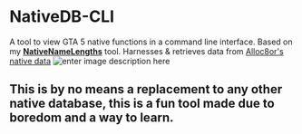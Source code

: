 # NativeDB-CLI
A tool to view GTA 5 native functions in a command line interface.
Based on my **[NativeNameLengths](https://github.com/ji8sw/NativeNameLengths)** tool.
Harnesses & retrieves data from [Alloc8or's native data](https://github.com/alloc8or/gta5-nativedb-data)
![enter image description here](https://media.discordapp.net/attachments/1137424628369870861/1258001967343603765/IRWPUKzsXrgw.png?ex=66867521&is=668523a1&hm=b66a511e5a046d8d8990082b784530757d790bef40e3de402a9c7fba22dd1bb4&=&format=webp&quality=lossless)

## This is by no means a replacement to any other native database, this is a fun tool made due to boredom and a way to learn.
